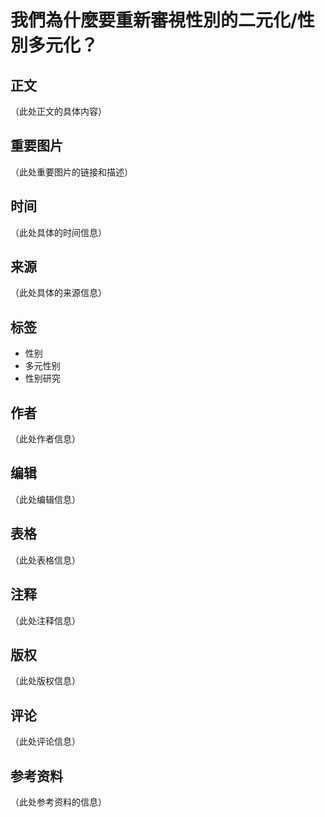 # 我們為什麼要重新審視性別的二元化/性別多元化？

## 正文

（此处正文的具体内容）

## 重要图片

（此处重要图片的链接和描述）

## 时间

（此处具体的时间信息）

## 来源

（此处具体的来源信息）

## 标签

- 性别
- 多元性别
- 性别研究

## 作者

（此处作者信息）

## 编辑

（此处编辑信息）

## 表格

（此处表格信息）

## 注释

（此处注释信息）

## 版权

（此处版权信息）

## 评论

（此处评论信息）

## 参考资料

（此处参考资料的信息）